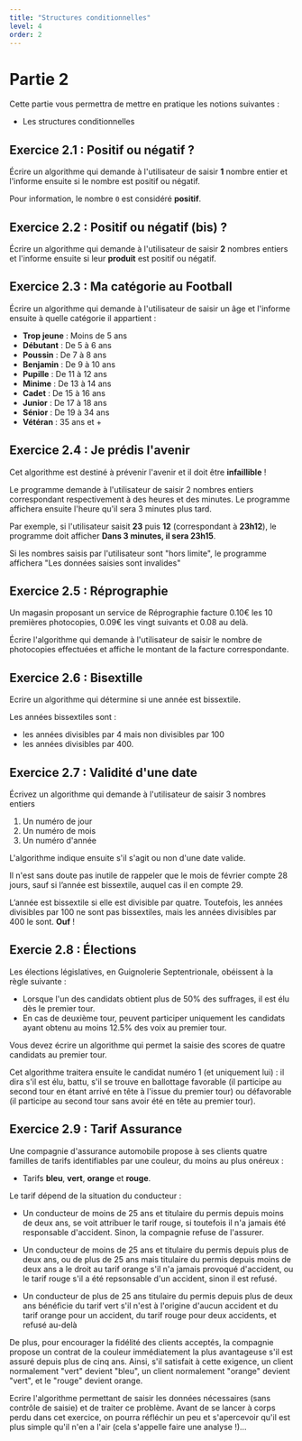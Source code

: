```yaml
---
title: "Structures conditionnelles"
level: 4
order: 2
---
```


# Partie 2

Cette partie vous permettra de mettre en pratique les notions suivantes : 
- Les structures conditionnelles


## Exercice 2.1 : Positif ou négatif ?

Écrire un algorithme qui demande à l'utilisateur de saisir **1** nombre entier et l'informe ensuite si le nombre est positif ou négatif.

Pour information, le nombre `0` est considéré **positif**.


## Exercice 2.2 : Positif ou négatif (bis) ?

Écrire un algorithme qui demande à l'utilisateur de saisir **2** nombres entiers et l'informe ensuite si leur **produit** est positif ou négatif.


## Exercice 2.3 : Ma catégorie au Football

Écrire un algorithme qui demande à l'utilisateur de saisir un âge et l'informe ensuite à quelle catégorie il appartient : 

- **Trop jeune** : Moins de 5 ans
- **Débutant** : De 5 à 6 ans
- **Poussin** : De 7 à 8 ans
- **Benjamin** : De 9 à 10 ans
- **Pupille** : De 11 à 12 ans
- **Minime** : De 13 à 14 ans
- **Cadet** : De 15 à 16 ans
- **Junior** : De 17 à 18 ans
- **Sénior** : De 19 à 34 ans
- **Vétéran** : 35 ans et + 


## Exercice 2.4 : Je prédis l'avenir

Cet algorithme est destiné à prévenir l'avenir et il doit être **infaillible** !

Le programme demande à l'utilisateur de saisir 2 nombres entiers correspondant respectivement à des heures et des minutes. Le programme affichera ensuite l'heure qu'il sera 3 minutes plus tard.

Par exemple, si l'utilisateur saisit **23** puis **12** (correspondant à **23h12**), le programme doit afficher **Dans 3 minutes, il sera 23h15**.

Si les nombres saisis par l'utilisateur sont "hors limite", le programme affichera "Les données saisies sont invalides"


## Exercice 2.5 : Réprographie

Un magasin proposant un service de Réprographie facture 0.10€ les 10 premières photocopies, 0.09€ les vingt suivants et 0.08 au delà.

Écrire l'algorithme qui demande à l'utilisateur de saisir le nombre de photocopies effectuées et affiche le montant de la facture correspondante.

## Exercice 2.6 : Bisextille

Ecrire un algorithme qui détermine si une année est bissextile. 

Les années bissextiles sont :
- les années divisibles par 4 mais non divisibles par 100
- les années divisibles par 400.

## Exercice 2.7 : Validité d'une date

Écrivez un algorithme qui demande à l'utilisateur de saisir 3 nombres entiers

1. Un numéro de jour
2. Un numéro de mois
3. Un numéro d'année

L'algorithme indique ensuite s'il s'agit ou non d'une date valide.

Il n'est sans doute pas inutile de rappeler que le mois de février compte 28 jours, sauf si l’année est bissextile, auquel cas il en compte 29. 

L’année est bissextile si elle est divisible par quatre. Toutefois, les années divisibles par 100 ne sont pas bissextiles, mais les années divisibles par 400 le sont. **Ouf** !


## Exercie 2.8 : Élections

Les élections législatives, en Guignolerie Septentrionale, obéissent à la règle suivante :
- Lorsque l'un des candidats obtient plus de 50% des suffrages, il est élu dès le premier tour.
- En cas de deuxième tour, peuvent participer uniquement les candidats ayant obtenu au moins 12.5% des voix au premier tour.

Vous devez écrire un algorithme qui permet la saisie des scores de quatre candidats au premier tour. 

Cet algorithme traitera ensuite le candidat numéro 1 (et uniquement lui) : il dira s'il est élu, battu, s'il se trouve en ballottage favorable (il participe au second tour en étant arrivé en tête à l'issue du premier tour) ou défavorable (il participe au second tour sans avoir été en tête au premier tour).

## Exercice 2.9 : Tarif Assurance

Une compagnie d'assurance automobile propose à ses clients quatre familles de tarifs identifiables par une 
couleur, du moins au plus onéreux : 

- Tarifs **bleu**, **vert**, **orange** et **rouge**. 

Le tarif dépend de la situation du conducteur :

- Un conducteur de moins de 25 ans et titulaire du permis depuis moins de deux ans, se voit attribuer 
le tarif rouge, si toutefois il n'a jamais été responsable d'accident. Sinon, la compagnie refuse de 
l'assurer.

- Un conducteur de moins de 25 ans et titulaire du permis depuis plus de deux ans, ou de plus de 25 
ans mais titulaire du permis depuis moins de deux ans a le droit au tarif orange s'il n'a jamais 
provoqué d'accident, ou le tarif rouge s'il a été repsonsable d'un accident, sinon il est refusé.

- Un conducteur de plus de 25 ans titulaire du permis depuis plus de deux ans bénéficie du tarif vert 
s'il n'est à l'origine d'aucun accident et du tarif orange pour un accident, du tarif rouge pour deux 
accidents, et refusé au-delà

De plus, pour encourager la fidélité des clients acceptés, la compagnie propose un contrat de la 
couleur immédiatement la plus avantageuse s'il est assuré depuis plus de cinq ans. 
Ainsi, s'il satisfait à cette exigence, un client normalement "vert" devient "bleu", un client 
normalement "orange" devient "vert", et le "rouge" devient orange.

Ecrire l'algorithme permettant de saisir les données nécessaires (sans contrôle de saisie) et de traiter ce 
problème. Avant de se lancer à corps perdu dans cet exercice, on pourra réfléchir un peu et s'apercevoir 
qu'il est plus simple qu'il n'en a l'air (cela s'appelle faire une analyse !)...
